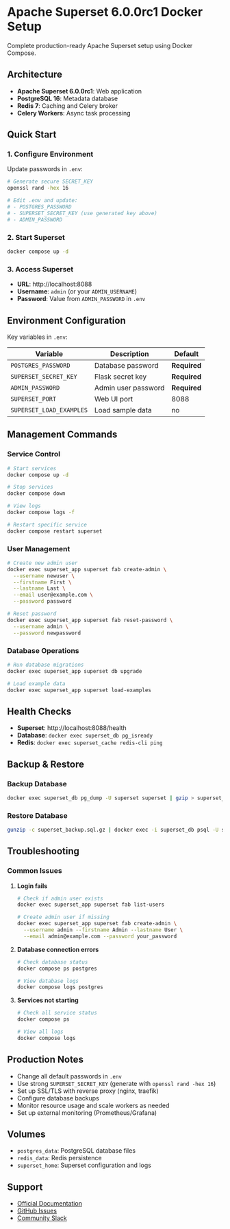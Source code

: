 # Apache Superset 6.0.0rc1 Docker Setup

Complete production-ready Apache Superset setup using Docker Compose.

## Architecture

- **Apache Superset 6.0.0rc1**: Web application
- **PostgreSQL 16**: Metadata database
- **Redis 7**: Caching and Celery broker
- **Celery Workers**: Async task processing

## Quick Start

### 1. Configure Environment

Update passwords in `.env`:
```bash
# Generate secure SECRET_KEY
openssl rand -hex 16

# Edit .env and update:
# - POSTGRES_PASSWORD
# - SUPERSET_SECRET_KEY (use generated key above)
# - ADMIN_PASSWORD
```

### 2. Start Superset

```bash
docker compose up -d
```

### 3. Access Superset

- **URL**: http://localhost:8088
- **Username**: `admin` (or your `ADMIN_USERNAME`)
- **Password**: Value from `ADMIN_PASSWORD` in `.env`

## Environment Configuration

Key variables in `.env`:

| Variable | Description | Default |
|----------|-------------|---------|
| `POSTGRES_PASSWORD` | Database password | **Required** |
| `SUPERSET_SECRET_KEY` | Flask secret key | **Required** |
| `ADMIN_PASSWORD` | Admin user password | **Required** |
| `SUPERSET_PORT` | Web UI port | 8088 |
| `SUPERSET_LOAD_EXAMPLES` | Load sample data | no |

## Management Commands

### Service Control
```bash
# Start services
docker compose up -d

# Stop services
docker compose down

# View logs
docker compose logs -f

# Restart specific service
docker compose restart superset
```

### User Management
```bash
# Create new admin user
docker exec superset_app superset fab create-admin \
  --username newuser \
  --firstname First \
  --lastname Last \
  --email user@example.com \
  --password password

# Reset password
docker exec superset_app superset fab reset-password \
  --username admin \
  --password newpassword
```

### Database Operations
```bash
# Run database migrations
docker exec superset_app superset db upgrade

# Load example data
docker exec superset_app superset load-examples
```

## Health Checks

- **Superset**: http://localhost:8088/health
- **Database**: `docker exec superset_db pg_isready`
- **Redis**: `docker exec superset_cache redis-cli ping`

## Backup & Restore

### Backup Database
```bash
docker exec superset_db pg_dump -U superset superset | gzip > superset_backup.sql.gz
```

### Restore Database
```bash
gunzip -c superset_backup.sql.gz | docker exec -i superset_db psql -U superset superset
```

## Troubleshooting

### Common Issues

1. **Login fails**
   ```bash
   # Check if admin user exists
   docker exec superset_app superset fab list-users
   
   # Create admin user if missing
   docker exec superset_app superset fab create-admin \
     --username admin --firstname Admin --lastname User \
     --email admin@example.com --password your_password
   ```

2. **Database connection errors**
   ```bash
   # Check database status
   docker compose ps postgres
   
   # View database logs
   docker compose logs postgres
   ```

3. **Services not starting**
   ```bash
   # Check all service status
   docker compose ps
   
   # View all logs
   docker compose logs
   ```

## Production Notes

- Change all default passwords in `.env`
- Use strong `SUPERSET_SECRET_KEY` (generate with `openssl rand -hex 16`)
- Set up SSL/TLS with reverse proxy (nginx, traefik)
- Configure database backups
- Monitor resource usage and scale workers as needed
- Set up external monitoring (Prometheus/Grafana)

## Volumes

- `postgres_data`: PostgreSQL database files
- `redis_data`: Redis persistence
- `superset_home`: Superset configuration and logs

## Support

- [Official Documentation](https://superset.apache.org/docs/intro)
- [GitHub Issues](https://github.com/apache/superset/issues)
- [Community Slack](https://apache-superset.slack.com)
